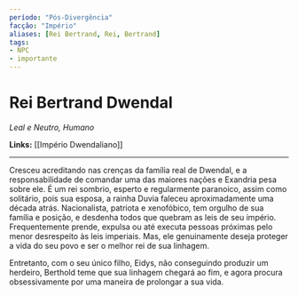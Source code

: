 ```yaml
---
período: "Pós-Divergência"
facção: "Império"
aliases: [Rei Bertrand, Rei, Bertrand]
tags:
- NPC
- importante
---
```


# **Rei Bertrand Dwendal**
*Leal e Neutro, Humano*

**Links:** [[Império Dwendaliano]]

---

Cresceu acreditando nas crenças da família real de Dwendal, e a responsabilidade de comandar uma das maiores nações e Exandria pesa sobre ele. É um rei sombrio, esperto e regularmente paranoico, assim como solitário, pois sua esposa, a rainha Duvia faleceu aproximadamente uma década atrás. Nacionalista, patriota e xenofóbico, tem orgulho de sua família e posição, e desdenha todos que quebram as leis de seu império. Frequentemente prende, expulsa ou até executa pessoas próximas pelo menor desrespeito às leis imperiais. Mas, ele genuinamente deseja proteger a vida do seu povo e ser o melhor rei de sua linhagem.

Entretanto, com o seu único filho, Eidys, não conseguindo produzir um herdeiro, Berthold teme que sua linhagem chegará ao fim, e agora procura obsessivamente por uma maneira de prolongar a sua vida.